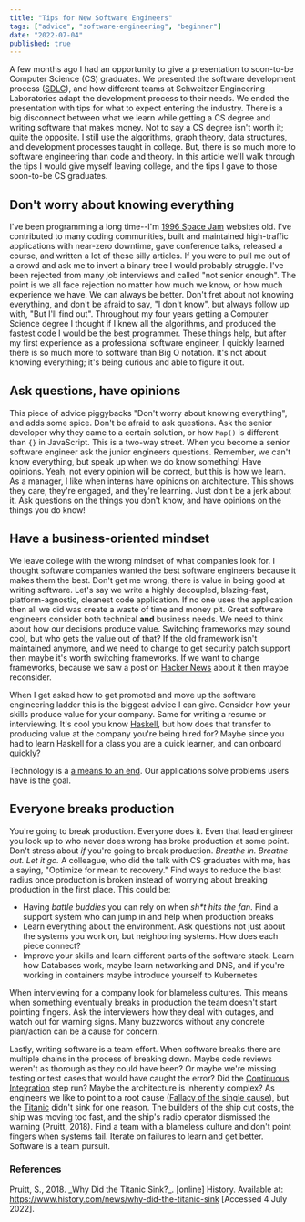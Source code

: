 ```yaml
---
title: "Tips for New Software Engineers"
tags: ["advice", "software-engineering", "beginner"]
date: "2022-07-04"
published: true
---
```


A few months ago I had an opportunity to give a presentation to soon-to-be Computer Science (CS) graduates. We presented the software development process ([SDLC](https://geekflare.com/software-development-life-cycle-sdlc-guide/)), and how different teams at Schweitzer Engineering Laboratories adapt the development process to their needs. We ended the presentation with tips for what to expect entering the industry.
There is a big disconnect between what we learn while getting a CS degree and writing software that makes money. Not to say a CS degree isn't worth it; quite the opposite. I still use the algorithms, graph theory, data structures, and development processes taught in college. But, there is so much more to software engineering than code and theory. In this article we'll walk through the tips I would give myself leaving college, and the tips I gave to those soon-to-be CS graduates.

## Don't worry about knowing everything

I've been programming a long time--I'm [1996 Space Jam](https://www.spacejam.com/1996/) websites old. I've contributed to many coding communities, built and maintained high-traffic applications with near-zero downtime, gave conference talks, released a course, and written a lot of these silly articles. If you were to pull me out of a crowd and ask me to invert a binary tree I would probably struggle. I've been rejected from many job interviews and called "not senior enough". The point is we all face rejection no matter how much we know, or how much experience we have. We can always be better. Don't fret about not knowing everything, and don't be afraid to say, "I don't know", but always follow up with, "But I'll find out". Throughout my four years getting a Computer Science degree I thought if I knew all the algorithms, and produced the fastest code I would be the best programmer. These things help, but after my first experience as a professional software engineer, I quickly learned there is so much more to software than Big O notation. It's not about knowing everything; it's being curious and able to figure it out.

## Ask questions, have opinions

This piece of advice piggybacks "Don't worry about knowing everything", and adds some spice. Don't be afraid to ask questions. Ask the senior developer why they came to a certain solution, or how `Map()` is different than `{}` in JavaScript. This is a two-way street. When you become a senior software engineer ask the junior engineers questions. Remember, we can't know everything, but speak up when we do know something! Have opinions. Yeah, not every opinion will be correct, but this is how we learn. As a manager, I like when interns have opinions on architecture. This shows they care, they're engaged, and they're learning. Just don't be a jerk about it. Ask questions on the things you don't know, and have opinions on the things you do know!

## Have a business-oriented mindset

We leave college with the wrong mindset of what companies look for. I thought software companies wanted the best software engineers because it makes them the best. Don't get me wrong, there is value in being good at writing software. Let's say we write a highly decoupled, blazing-fast, platform-agnostic, cleanest code application. If no one uses the application then all we did was create a waste of time and money pit. Great software engineers consider both technical **and** business needs. We need to think about how our decisions produce value. Switching frameworks may sound cool, but who gets the value out of that? If the old framework isn't maintained anymore, and we need to change to get security patch support then maybe it's worth switching frameworks. If we want to change frameworks, because we saw a post on [Hacker News](https://news.ycombinator.com/) about it then maybe reconsider.

When I get asked how to get promoted and move up the software engineering ladder this is the biggest advice I can give. Consider how your skills produce value for your company. Same for writing a resume or interviewing. It's cool you know [Haskell](https://www.haskell.org/), but how does that transfer to producing value at the company you're being hired for? Maybe since you had to learn Haskell for a class you are a quick learner, and can onboard quickly?

Technology is a [a means to an end](https://www.dictionary.com/e/slang/means-to-an-end/). Our applications solve problems users have is the goal.

## Everyone breaks production

You're going to break production. Everyone does it. Even that lead engineer you look up to who never does wrong has broke production at some point. Don't stress about _if_ you're going to break production. _Breathe in._ _Breathe out._ _Let it go._
A colleague, who did the talk with CS graduates with me, has a saying, "Optimize for mean to recovery." Find ways to reduce the blast radius once production is broken instead of worrying about breaking production in the first place. This could be:

- Having _battle buddies_ you can rely on when _sh\*t hits the fan_. Find a support system who can jump in and help when production breaks
- Learn everything about the environment. Ask questions not just about the systems you work on, but neighboring systems. How does each piece connect?
- Improve your skills and learn different parts of the software stack. Learn how Databases work, maybe learn networking and DNS, and if you're working in containers maybe introduce yourself to Kubernetes

When interviewing for a company look for blameless cultures. This means when something eventually breaks in production the team doesn't start pointing fingers. Ask the interviewers how they deal with outages, and watch out for warning signs. Many buzzwords without any concrete plan/action can be a cause for concern.

Lastly, writing software is a team effort. When software breaks there are multiple chains in the process of breaking down. Maybe code reviews weren't as thorough as they could have been? Or maybe we're missing testing or test cases that would have caught the error? Did the [Continuous Integration](https://en.wikipedia.org/wiki/Continuous_integration) step run? Maybe the architecture is inherently complex? As engineers we like to point to a root cause ([Fallacy of the single cause](https://en.wikipedia.org/wiki/Fallacy_of_the_single_cause)), but the [Titanic](https://en.wikipedia.org/wiki/Titanic) didn't sink for one reason. The builders of the ship cut costs, the ship was moving too fast, and the ship's radio operator dismissed the warning (Pruitt, 2018). Find a team with a blameless culture and don't point fingers when systems fail. Iterate on failures to learn and get better. Software is a team pursuit.

### References

Pruitt, S., 2018. \_Why Did the Titanic Sink?\_. [online] History. Available at: <https://www.history.com/news/why-did-the-titanic-sink> [Accessed 4 July 2022].
